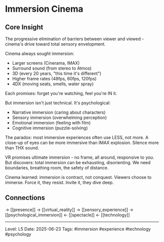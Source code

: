 # Immersion Cinema

## Core Insight
The progressive elimination of barriers between viewer and viewed - cinema's drive toward total sensory envelopment.

Cinema always sought immersion:
- Larger screens (Cinerama, IMAX)
- Surround sound (from stereo to Atmos)
- 3D (every 20 years, "this time it's different")
- Higher frame rates (48fps, 60fps, 120fps)
- 4DX (moving seats, smells, water spray)

Each promises: forget you're watching, feel you're IN it.

But immersion isn't just technical. It's psychological:
- Narrative immersion (caring about characters)
- Sensory immersion (overwhelming perception)
- Emotional immersion (feeling with film)
- Cognitive immersion (puzzle-solving)

The paradox: most immersive experiences often use LESS, not more. A close-up of eyes can be more immersive than IMAX explosion. Silence more than THX sound.

VR promises ultimate immersion - no frame, all around, responsive to you. But discovers: total immersion can be exhausting, disorienting. We need boundaries, breathing room, the safety of distance.

Cinema learned: immersion is contract, not conquest. Viewers choose to immerse. Force it, they resist. Invite it, they dive deep.

## Connections
→ [[presence]]
→ [[virtual_reality]]
→ [[sensory_experience]]
→ [[psychological_immersion]]
← [[spectacle]]
← [[technology]]

---
Level: L5
Date: 2025-06-23
Tags: #immersion #experience #technology #psychology
